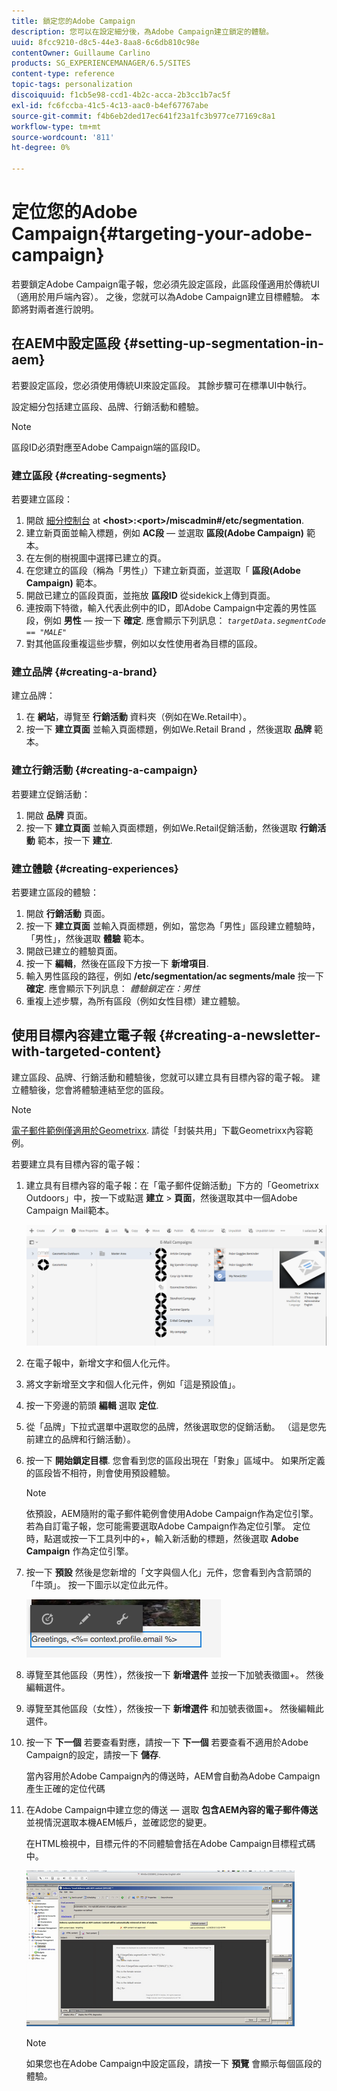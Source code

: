 ```yaml
---
title: 鎖定您的Adobe Campaign
description: 您可以在設定細分後，為Adobe Campaign建立鎖定的體驗。
uuid: 8fcc9210-d8c5-44e3-8aa8-6c6db810c98e
contentOwner: Guillaume Carlino
products: SG_EXPERIENCEMANAGER/6.5/SITES
content-type: reference
topic-tags: personalization
discoiquuid: f1cb5e98-ccd1-4b2c-acca-2b3cc1b7ac5f
exl-id: fc6fccba-41c5-4c13-aac0-b4ef67767abe
source-git-commit: f4b6eb2ded17ec641f23a1fc3b977ce77169c8a1
workflow-type: tm+mt
source-wordcount: '811'
ht-degree: 0%

---
```


# 定位您的Adobe Campaign{#targeting-your-adobe-campaign}

若要鎖定Adobe Campaign電子報，您必須先設定區段，此區段僅適用於傳統UI（適用於用戶端內容）。 之後，您就可以為Adobe Campaign建立目標體驗。 本節將對兩者進行說明。

## 在AEM中設定區段 {#setting-up-segmentation-in-aem}

若要設定區段，您必須使用傳統UI來設定區段。 其餘步驟可在標準UI中執行。

設定細分包括建立區段、品牌、行銷活動和體驗。

>[!NOTE]
>
>區段ID必須對應至Adobe Campaign端的區段ID。

### 建立區段 {#creating-segments}

若要建立區段：

1. 開啟 [細分控制台](http://localhost:4502/miscadmin#/etc/segmentation) at **&lt;host>:&lt;port>/miscadmin#/etc/segmentation**.
1. 建立新頁面並輸入標題，例如 **AC段** — 並選取 **區段(Adobe Campaign)** 範本。
1. 在左側的樹視圖中選擇已建立的頁。
1. 在您建立的區段（稱為「男性」）下建立新頁面，並選取「 **區段(Adobe Campaign)** 範本。
1. 開啟已建立的區段頁面，並拖放 **區段ID** 從sidekick上傳到頁面。
1. 連按兩下特徵，輸入代表此例中的ID，即Adobe Campaign中定義的男性區段，例如 **男性**  — 按一下 **確定**. 應會顯示下列訊息： *`targetData.segmentCode == "MALE"`*
1. 對其他區段重複這些步驟，例如以女性使用者為目標的區段。

### 建立品牌 {#creating-a-brand}

建立品牌：

1. 在 **網站**，導覽至 **行銷活動** 資料夾（例如在We.Retail中）。
1. 按一下 **建立頁面** 並輸入頁面標題，例如We.Retail Brand ，然後選取 **品牌** 範本。

### 建立行銷活動 {#creating-a-campaign}

若要建立促銷活動：

1. 開啟 **品牌** 頁面。
1. 按一下 **建立頁面** 並輸入頁面標題，例如We.Retail促銷活動，然後選取 **行銷活動** 範本，按一下 **建立**.

### 建立體驗 {#creating-experiences}

若要建立區段的體驗：

1. 開啟 **行銷活動** 頁面。
1. 按一下 **建立頁面** 並輸入頁面標題，例如，當您為「男性」區段建立體驗時，「男性」，然後選取 **體驗** 範本。
1. 開啟已建立的體驗頁面。
1. 按一下 **編輯**，然後在區段下方按一下 **新增項目**.
1. 輸入男性區段的路徑，例如 **/etc/segmentation/ac segments/male** 按一下 **確定**. 應會顯示下列訊息： *體驗鎖定在：男性*
1. 重複上述步驟，為所有區段（例如女性目標）建立體驗。

## 使用目標內容建立電子報 {#creating-a-newsletter-with-targeted-content}

建立區段、品牌、行銷活動和體驗後，您就可以建立具有目標內容的電子報。 建立體驗後，您會將體驗連結至您的區段。

>[!NOTE]
>
>[電子郵件範例僅適用於Geometrixx](/help/sites-developing/we-retail.md). 請從「封裝共用」下載Geometrixx內容範例。

若要建立具有目標內容的電子報：

1. 建立具有目標內容的電子報：在「電子郵件促銷活動」下方的「Geometrixx Outdoors」中，按一下或點選 **建立** > **頁面**，然後選取其中一個Adobe Campaign Mail範本。

   ![chlimage_1-188](assets/chlimage_1-188.png)

1. 在電子報中，新增文字和個人化元件。
1. 將文字新增至文字和個人化元件，例如「這是預設值」。
1. 按一下旁邊的箭頭 **編輯** 選取 **定位**.
1. 從「品牌」下拉式選單中選取您的品牌，然後選取您的促銷活動。 （這是您先前建立的品牌和行銷活動）。
1. 按一下 **開始鎖定目標**. 您會看到您的區段出現在「對象」區域中。 如果所定義的區段皆不相符，則會使用預設體驗。

   >[!NOTE]
   >
   >依預設，AEM隨附的電子郵件範例會使用Adobe Campaign作為定位引擎。 若為自訂電子報，您可能需要選取Adobe Campaign作為定位引擎。 定位時，點選或按一下工具列中的+，輸入新活動的標題，然後選取 **Adobe Campaign** 作為定位引擎。

1. 按一下 **預設** 然後是您新增的「文字與個人化」元件，您會看到內含箭頭的「牛頭」。 按一下圖示以定位此元件。

   ![chlimage_1-189](assets/chlimage_1-189.png)

1. 導覽至其他區段（男性），然後按一下 **新增選件** 並按一下加號表徵圖+。 然後編輯選件。
1. 導覽至其他區段（女性），然後按一下 **新增選件** 和加號表徵圖+。 然後編輯此選件。
1. 按一下 **下一個** 若要查看對應，請按一下 **下一個** 若要查看不適用於Adobe Campaign的設定，請按一下 **儲存**.

   當內容用於Adobe Campaign內的傳送時，AEM會自動為Adobe Campaign產生正確的定位代碼

1. 在Adobe Campaign中建立您的傳送 — 選取 **包含AEM內容的電子郵件傳送** 並視情況選取本機AEM帳戶，並確認您的變更。

   在HTML檢視中，目標元件的不同體驗會括在Adobe Campaign目標程式碼中。

   ![chlimage_1-190](assets/chlimage_1-190.png)

   >[!NOTE]
   >
   >如果您也在Adobe Campaign中設定區段，請按一下 **預覽** 會顯示每個區段的體驗。
